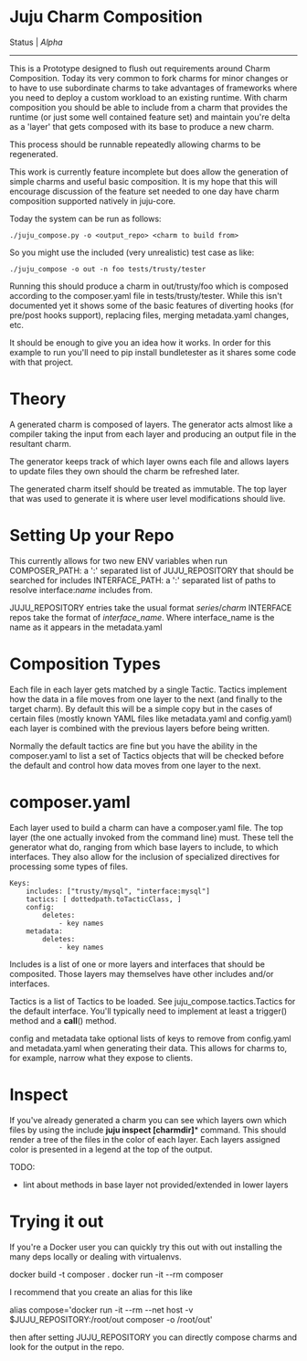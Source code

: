 Juju Charm Composition
======================

Status | *Alpha*
------- -------

This is a Prototype designed to flush out requirements around Charm
Composition. Today its very common to fork charms for minor changes or to have
to use subordinate charms to take advantages of frameworks where you need to
deploy a custom workload to an existing runtime. With charm composition you
should be able to include from a charm that provides the runtime (or just some
well contained feature set) and maintain you're delta as a 'layer' that gets
composed with its base to produce a new charm.

This process should be runnable repeatedly allowing charms to be regenerated.


This work is currently feature incomplete but does allow the generation of
simple charms and useful basic composition. It is my hope that this will
encourage discussion of the feature set needed to one day have charm
composition supported natively in juju-core.


Today the system can be run as follows:

    ./juju_compose.py -o <output_repo> <charm to build from>

So you might use the included (very unrealistic) test case as like:

    ./juju_compose -o out -n foo tests/trusty/tester

Running this should produce a charm in out/trusty/foo which is composed
according to the composer.yaml file in tests/trusty/tester. While this isn't
documented yet it shows some of the basic features of diverting hooks (for
pre/post hooks support), replacing files, merging metadata.yaml changes, etc.

It should be enough to give you an idea how it works. In order for this example
to run you'll need to pip install bundletester as it shares some code with that
project.

Theory
======

A generated charm is composed of layers. The generator acts almost like a
compiler taking the input from each layer and producing an output file in the
resultant charm.

The generator keeps track of which layer owns each file and allows layers to
update files they own should the charm be refreshed later.

The generated charm itself should be treated as immutable. The top layer that
was used to generate it is where user level modifications should live.


Setting Up your Repo
====================
This currently allows for two new ENV variables when run
    COMPOSER_PATH:  a ':' separated list of JUJU_REPOSITORY that should be searched for includes
    INTERFACE_PATH: a ':' separated list of paths to resolve interface:_name_ includes from.

JUJU_REPOSITORY entries take the usual format *series*/*charm*
INTERFACE repos take the format of *interface_name*. Where interface_name is
the name as it appears in the metadata.yaml

Composition Types
=================

Each file in each layer gets matched by a single Tactic. Tactics implement how
the data in a file moves from one layer to the next (and finally to the target
charm). By default this will be a simple copy but in the cases of certain files
(mostly known YAML files like metadata.yaml and config.yaml) each layer is
combined with the previous layers before being written.

Normally the default tactics are fine but you have the ability in the
composer.yaml to list a set of Tactics objects that will be checked before the
default and control how data moves from one layer to the next.


composer.yaml
=============
Each layer used to build a charm can have a composer.yaml file. The top layer
(the one actually invoked from the command line) must. These tell the generator what do,
ranging from which base layers to include, to which interfaces. They also allow for 
the inclusion of specialized directives for processing some types of files.

    Keys:
        includes: ["trusty/mysql", "interface:mysql"]
        tactics: [ dottedpath.toTacticClass, ]
        config:
            deletes: 
                - key names
        metadata:
            deletes:
                - key names


Includes is a list of one or more layers and interfaces that should be
composited. Those layers may themselves have other includes and/or
interfaces.

Tactics is a list of Tactics to be loaded. See juju_compose.tactics.Tactics for
the default interface. You'll typically need to implement at least a trigger() method
and a __call__() method.

config and metadata take optional lists of keys to remove from config.yaml and
metadata.yaml when generating their data. This allows for charms to, for
example, narrow what they expose to clients.


Inspect
=======

If you've already generated a charm you can see which layers own which files by
using the include **juju inspect [charmdir]*** command. This should render a
tree of the files in the color of each layer. Each layers assigned color is
presented in a legend at the top of the output.

TODO:
- lint about methods in base layer not provided/extended in lower
layers


Trying it out
=============

If you're a Docker user you can quickly try this out with out installing the many deps locally or 
dealing with virtualenvs.

docker build -t composer .
docker run -it --rm composer <args>


I recommend that you create an alias for this like

alias compose='docker run -it --rm --net host -v $JUJU_REPOSITORY:/root/out composer -o /root/out'

then after setting JUJU_REPOSITORY you can directly compose charms and look for the output in the
repo.


